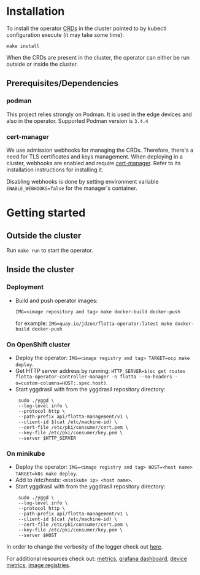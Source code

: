 # Installation
 To install the operator [CRDs](docs/design/crds.md) in the cluster pointed to by kubectl configuration execute (it may take some time):

`make install`

When the CRDs are present in the cluster, the operator can either be run outside or inside the cluster.

## Prerequisites/Dependencies
### podman
This project relies strongly on Podman. It is used in the edge devices and also in the operator.
Supported Podman version is `3.4.4`

### cert-manager
We use admission webhooks for managing the CRDs. Therefore, there's a need for TLS certificates and keys management.
When deploying in a cluster, webhooks are enabled and require [cert-manager](https://cert-manager.io/). Refer to its installation instructions for installing it.

Disabling webhooks is done by setting environment variable `ENABLE_WEBHOOKS=false` for the manager's container.

# Getting started
## Outside the cluster
Run `make run` to start the operator.

## Inside the cluster
### Deployment
 - Build and push operator images:
   
   `IMG=<image repository and tag> make docker-build docker-push` 
   
   for example: `IMG=quay.io/jdzon/flotta-operator:latest make docker-build docker-push`
 
### On OpenShift cluster
- Deploy the operator: `IMG=<image registry and tag> TARGET=ocp make deploy`.
- Get HTTP server address by running: `HTTP_SERVER=$(oc get routes flotta-operator-controller-manager -n flotta --no-headers -o=custom-columns=HOST:.spec.host)`.
- Start yggdrasil with from the yggdrasil repository directory: 
   ```
    sudo ./yggd \
    --log-level info \
    --protocol http \
    --path-prefix api/flotta-management/v1 \
    --client-id $(cat /etc/machine-id) \
    --cert-file /etc/pki/consumer/cert.pem \
    --key-file /etc/pki/consumer/key.pem \
    --server $HTTP_SERVER
   ```

### On minikube
- Deploy the operator: `IMG=<image registry and tag> HOST=<host name> TARGET=k8s make deploy`.
- Add to /etc/hosts: `<minikube ip> <host name>`.
- Start yggdrasil with from the yggdrasil repository directory:
   ```
    sudo ./yggd \
    --log-level info \
    --protocol http \
    --path-prefix api/flotta-management/v1 \
    --client-id $(cat /etc/machine-id) \
    --cert-file /etc/pki/consumer/cert.pem \
    --key-file /etc/pki/consumer/key.pem \
    --server $HOST
   ```

In order to change the verbosity of the logger check out [here](docs/user-guide/logger.md).

For additional resources check out: [metrics](docs/metrics/metrics.md), [grafana dashboard](docs/metrics/grafana.md), [device metrics](docs/user-guide/device-metrics.md), [image registries](docs/user-guide/image-registries-auth.md).
